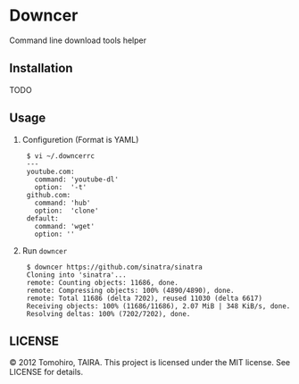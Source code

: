 Downcer
================================================================================

Command line download tools helper

Installation
-------------------------------------------------------------------------------

TODO


Usage
-------------------------------------------------------------------------------

1. Configuretion (Format is YAML)

        $ vi ~/.downcerrc
        ---
        youtube.com:
          command: 'youtube-dl'
          option:  '-t'
        github.com:
          command: 'hub'
          option:  'clone'
        default:
          command: 'wget'
          option: ''

2. Run `downcer`

        $ downcer https://github.com/sinatra/sinatra
        Cloning into 'sinatra'...
        remote: Counting objects: 11686, done.
        remote: Compressing objects: 100% (4890/4890), done.
        remote: Total 11686 (delta 7202), reused 11030 (delta 6617)
        Receiving objects: 100% (11686/11686), 2.07 MiB | 348 KiB/s, done.
        Resolving deltas: 100% (7202/7202), done.


LICENSE
--------------------------------------------------------------------------------

&copy; 2012 Tomohiro, TAIRA.
This project is licensed under the MIT license.
See LICENSE for details.
